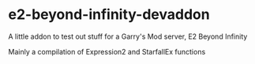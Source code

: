 # e2-beyond-infinity-devaddon
A little addon to test out stuff for a Garry's Mod server, E2 Beyond Infinity

Mainly a compilation of Expression2 and StarfallEx functions
